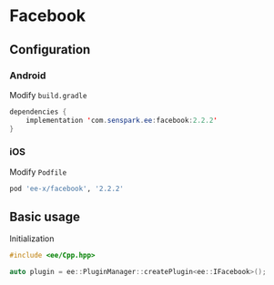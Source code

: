 # Facebook
## Configuration
### Android
Modify `build.gradle`
```java
dependencies {
    implementation 'com.senspark.ee:facebook:2.2.2'
}
```

### iOS
Modify `Podfile`
```ruby
pod 'ee-x/facebook', '2.2.2'
```

## Basic usage
Initialization
```cpp
#include <ee/Cpp.hpp>

auto plugin = ee::PluginManager::createPlugin<ee::IFacebook>();
```